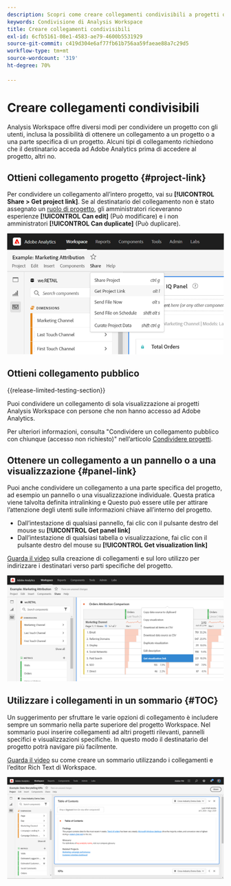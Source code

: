 ```yaml
---
description: Scopri come creare collegamenti condivisibili a progetti o visualizzazioni
keywords: Condivisione di Analysis Workspace
title: Creare collegamenti condivisibili
exl-id: 6cfb5161-08e1-4583-ae79-4600b5531929
source-git-commit: c419d304e6af77fb61b756aa59faeae88a7c29d5
workflow-type: tm+mt
source-wordcount: '319'
ht-degree: 70%

---
```


# Creare collegamenti condivisibili

Analysis Workspace offre diversi modi per condividere un progetto con gli utenti, inclusa la possibilità di ottenere un collegamento a un progetto o a una parte specifica di un progetto. Alcuni tipi di collegamento richiedono che il destinatario acceda ad Adobe Analytics prima di accedere al progetto, altri no.

## Ottieni collegamento progetto {#project-link}

Per condividere un collegamento all’intero progetto, vai su **[!UICONTROL Share > Get project link]**. Se al destinatario del collegamento non è stato assegnato un [ruolo di progetto](https://experienceleague.adobe.com/docs/analytics/analyze/analysis-workspace/curate-share/share-projects.html?lang=it), gli amministratori riceveranno esperienze **[!UICONTROL Can edit]** (Può modificare) e i non amministratori **[!UICONTROL Can duplicate]** (Può duplicare).

![](assets/get-project-link.png)

## Ottieni collegamento pubblico

{{release-limited-testing-section}}

Puoi condividere un collegamento di sola visualizzazione ai progetti Analysis Workspace con persone che non hanno accesso ad Adobe Analytics.

Per ulteriori informazioni, consulta &quot;Condividere un collegamento pubblico con chiunque (accesso non richiesto)&quot; nell’articolo [Condividere progetti](/help/analysis-workspace/curate-share/share-projects.md).

## Ottenere un collegamento a un pannello o a una visualizzazione {#panel-link}

Puoi anche condividere un collegamento a una parte specifica del progetto, ad esempio un pannello o una visualizzazione individuale. Questa pratica viene talvolta definita intralinking e Questo può essere utile per attirare l’attenzione degli utenti sulle informazioni chiave all’interno del progetto.

* Dall’intestazione di qualsiasi pannello, fai clic con il pulsante destro del mouse su **[!UICONTROL Get panel link]**
* Dall’intestazione di qualsiasi tabella o visualizzazione, fai clic con il pulsante destro del mouse su **[!UICONTROL Get visualization link]**

[Guarda il video](https://experienceleague.adobe.com/docs/analytics-learn/tutorials/analysis-workspace/visualizations/intra-linking-in-analysis-workspace.html?lang=it) sulla creazione di collegamenti e sul loro utilizzo per indirizzare i destinatari verso parti specifiche del progetto.

![](assets/get-viz-link.png)

## Utilizzare i collegamenti in un sommario {#TOC}

Un suggerimento per sfruttare le varie opzioni di collegamento è includere sempre un sommario nella parte superiore del progetto Workspace. Nel sommario puoi inserire collegamenti ad altri progetti rilevanti, pannelli specifici e visualizzazioni specifiche. In questo modo il destinatario del progetto potrà navigare più facilmente.

[Guarda il video](https://experienceleague.adobe.com/docs/analytics-learn/tutorials/analysis-workspace/navigating-workspace-projects/create-a-toc-in-analysis-workspace.html?lang=it) su come creare un sommario utilizzando i collegamenti e l’editor Rich Text di Workspace.

![](assets/toc.png)

